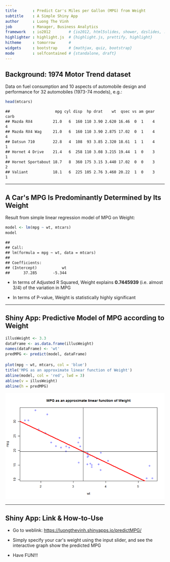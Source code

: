 ```yaml
---
title       : Predict Car's Miles per Gallon (MPG) from Weight
subtitle    : A Simple Shiny App
author      : Luong The Vinh
job         : Manager, Business Analytics
framework   : io2012        # {io2012, html5slides, shower, dzslides, ...}
highlighter : highlight.js  # {highlight.js, prettify, highlight}
hitheme     : tomorrow      # 
widgets     : bootstrap     # {mathjax, quiz, bootstrap}
mode        : selfcontained # {standalone, draft}
---
```


## Background: 1974 Motor Trend dataset
Data on fuel consumption and 10 aspects of automobile design and performance for 32 automobiles (1973-74 models), e.g.:

```r
head(mtcars)
```

```
##                    mpg cyl disp  hp drat    wt  qsec vs am gear carb
## Mazda RX4         21.0   6  160 110 3.90 2.620 16.46  0  1    4    4
## Mazda RX4 Wag     21.0   6  160 110 3.90 2.875 17.02  0  1    4    4
## Datsun 710        22.8   4  108  93 3.85 2.320 18.61  1  1    4    1
## Hornet 4 Drive    21.4   6  258 110 3.08 3.215 19.44  1  0    3    1
## Hornet Sportabout 18.7   8  360 175 3.15 3.440 17.02  0  0    3    2
## Valiant           18.1   6  225 105 2.76 3.460 20.22  1  0    3    1
```

---

## A Car's MPG Is Predominantly Determined by Its Weight
Result from simple linear regression model of MPG on Weight:

```r
model <- lm(mpg ~ wt, mtcars)
model
```

```
## 
## Call:
## lm(formula = mpg ~ wt, data = mtcars)
## 
## Coefficients:
## (Intercept)           wt  
##      37.285       -5.344
```
* In terms of Adjusted R Squared, Weight explains **0.7445939** (i.e. almost 3/4) of the variation in MPG

* In terms of P-value, Weight is statistically highly significant

---

## Shiny App: Predictive Model of MPG according to Weight

```r
illusWeight <- 3.3
dataFrame <- as.data.frame(illusWeight)
names(dataFrame) <- 'wt'
predMPG <- predict(model, dataFrame)
            
plot(mpg ~ wt, mtcars, col = 'blue')
title('MPG as an approximate linear function of Weight')
abline(model, col = 'red', lwd = 3)
abline(v = illusWeight)
abline(h = predMPG)
```

![plot of chunk unnamed-chunk-3](assets/fig/unnamed-chunk-3-1.png) 

---

## Shiny App: Link & How-to-Use

* Go to weblink: https://luongthevinh.shinyapps.io/predictMPG/

* Simply specify your car's weight using the input slider, and see the interactive graph show the predicted MPG

* Have FUN!!!
